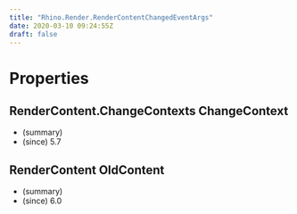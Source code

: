 ```yaml
---
title: "Rhino.Render.RenderContentChangedEventArgs"
date: 2020-03-10 09:24:55Z
draft: false
---
```


# Properties
## RenderContent.ChangeContexts ChangeContext
- (summary) 
- (since) 5.7
## RenderContent OldContent
- (summary) 
- (since) 6.0

